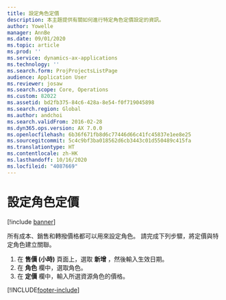 ```yaml
---
title: 設定角色定價
description: 本主題提供有關如何進行特定角色定價設定的資訊。
author: Yowelle
manager: AnnBe
ms.date: 09/01/2020
ms.topic: article
ms.prod: ''
ms.service: dynamics-ax-applications
ms.technology: ''
ms.search.form: ProjProjectsListPage
audience: Application User
ms.reviewer: josaw
ms.search.scope: Core, Operations
ms.custom: 82022
ms.assetid: bd2fb375-84c6-428a-8e54-f0f719045898
ms.search.region: Global
ms.author: andchoi
ms.search.validFrom: 2016-02-28
ms.dyn365.ops.version: AX 7.0.0
ms.openlocfilehash: 6b36f671fb8d6c77446d66c41fc45837e1ee8e25
ms.sourcegitcommit: 5c4c9bf3ba018562d6cb3443c01d550489c415fa
ms.translationtype: HT
ms.contentlocale: zh-HK
ms.lasthandoff: 10/16/2020
ms.locfileid: "4087669"
---
```

# <a name="set-up-role-based-pricing"></a>設定角色定價

[!include [banner](../includes/banner.md)]

所有成本、銷售和轉撥價格都可以用來設定角色。 請完成下列步驟，將定價與特定角色建立關聯。

1. 在 **售價 (小時)** 頁面上，選取 **新增** ，然後輸入生效日期。
2. 在 **角色** 欄中，選取角色。
3. 在 **定價** 欄中，輸入所選資源角色的價格。


[!INCLUDE[footer-include](../includes/footer-banner.md)]